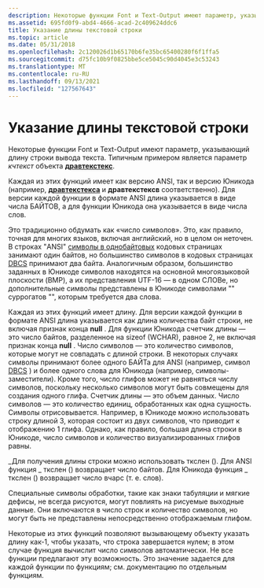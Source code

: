 ```yaml
---
description: Некоторые функции Font и Text-Output имеют параметр, указывающий длину строки вывода текста. Типичным примером является параметр Кчтекст объекта Дравтекстекс.
ms.assetid: 695fd0f9-abd4-4666-acad-2c409624ddc6
title: Указание длины текстовой строки
ms.topic: article
ms.date: 05/31/2018
ms.openlocfilehash: 2c120026d1b65170b6fe35bc65400280f6f1ffa5
ms.sourcegitcommit: d75fc10b9f0825bbe5ce5045c90d4045e3c53243
ms.translationtype: MT
ms.contentlocale: ru-RU
ms.lasthandoff: 09/13/2021
ms.locfileid: "127567643"
---
```

# <a name="specifying-length-of-text-output-string"></a>Указание длины текстовой строки

Некоторые функции Font и Text-Output имеют параметр, указывающий длину строки вывода текста. Типичным примером является параметр *кчтекст* объекта [**дравтекстекс**](/windows/desktop/api/Winuser/nf-winuser-drawtextexa).

Каждая из этих функций имеет как версию ANSI, так и версию Юникода (например, [**дравтекстекса**](/windows/desktop/api/Winuser/nf-winuser-drawtextexa) и **дравтекстексв** соответственно). Для версии каждой функции в формате ANSI длина указывается в виде числа БАЙТОВ, а для функции Юникода она указывается в виде числа слов.

Это традиционно обдумать как «число символов». Это, как правило, точная для многих языков, включая английский, но в целом он неточен. В строках "ANSI" [символы в однобайтовых](../intl/single-byte-character-sets.md) кодовых страницах занимают один байтов, но большинство символов в кодовых страницах [DBCS](../intl/double-byte-character-sets.md) принимают два байта. Аналогичным образом, большинство заданных в Юникоде символов находятся на основной многоязыковой плоскости (BMP), а их представления UTF-16 — в одном СЛОВе, но дополнительные символы представлены в Юникоде символами "" суррогатов "", которым требуется два слова.

Каждая из этих функций имеет длину. Для версии каждой функции в формате ANSI длина указывается как длина количества байт строки, не включая признак конца **null** . Для функции Юникода счетчик длины — это число байтов, разделенное на sizeof (WCHAR), равное 2, не включая признак конца **null** . Число символов — это количество символов, которые могут не совпадать с длиной строки. В некоторых случаях символы принимают более одного БАЙТа для ANSI (например, символ [DBCS](../intl/double-byte-character-sets.md) ) и более одного слова для Юникода (например, символы-заместители). Кроме того, число глифов может не равняться числу символов, поскольку несколько символов могут быть совмещены для создания одного глифа. Счетчик длины — это объем данных. Число символов — это количество единиц, обработанных как одна сущность. Символы отрисовывается. Например, в Юникоде можно использовать строку длиной 3, которая состоит из двух символов, что приводит к отображению 1 глифа. Однако, как правило, большая длина строки в Юникоде, число символов и количество визуализированных глифов равны.

\_Для получения длины строки можно использовать ткслен (). Для ANSI функция \_ ткслен () возвращает число байтов. Для Юникода функция \_ ткслен () возвращает число вчарс (т. е. слов).

Специальные символы обработки, такие как знаки табуляции и мягкие дефисы, не всегда рисуются, могут повлиять на рисуемые выходные данные. Они включаются в число строк и количество символов, но могут быть не представлены непосредственно отображаемым глифом.

Некоторые из этих функций позволяют вызывающему объекту указать длину как-1, чтобы указать, что строка завершается нулем; в этом случае функция вычислит число символов автоматически. Не все функции предлагают эту возможность. Это значение задается для каждой функции по функциям; см. документацию по отдельным функциям.

 

 
